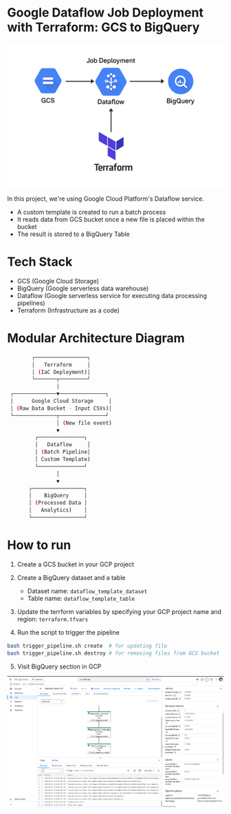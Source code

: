 <!-- markdownlint-disable no-inline-html -->
# Google Dataflow Job Deployment with Terraform: GCS to BigQuery

![Overview](/MLOps/Cloud/GCP/gcp_dataflow/gcs_to_bigquery/assets/gcs_to_bigquery_with_dataflow.png)

In this project, we're using Google Cloud Platform's Dataflow service. 

- A custom template is created to run a batch process
- It reads data from GCS bucket once a new file is placed within the bucket
- The result is stored to a BigQuery Table

# Tech Stack

- GCS (Google Cloud Storage)
- BigQuery (Google serverless data warehouse)
- Dataflow (Google serverless service for executing data processing pipelines)
- Terraform (Infrastructure as a code)

# Modular Architecture Diagram

```bash
        ┌─────────────────┐
        │   Terraform     │
        │ (IaC Deployment)│
        └───────┬─────────┘
                │
 ┌──────────────▼───────────────┐
 │      Google Cloud Storage     │
 │ (Raw Data Bucket - Input CSVs)│
 └──────────────┬───────────────┘
                │ (New file event)
                ▼
         ┌───────────────┐
         │   Dataflow     │
         │ (Batch Pipeline│
         │ Custom Template) 
         └───────────────┘
                │
                ▼
       ┌─────────────────┐
       │    BigQuery     │
       │ (Processed Data │
       │   Analytics)    │
       └─────────────────┘

```

# How to run

1. Create a GCS bucket in your GCP project
2. Create a BigQuery dataset and a table
    - Dataset name: `dataflow_template_dataset`
    - Table name: `dataflow_template_table`

3. Update the terrform variables by specifying your GCP project name and region: `terraform.tfvars`
4. Run the script to trigger the pipeline

```bash
bash trigger_pipeline.sh create  # for updating file
bash trigger_pipeline.sh destroy # for removing files from GCS bucket
```

5. Visit BigQuery section in GCP

![Result](/MLOps/Cloud/GCP/gcp_dataflow/gcs_to_bigquery/assets/GCP_Dataflow_intro.png)
